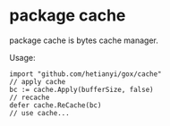 # package cache

package cache is bytes cache manager.

Usage:

```golang
import "github.com/hetianyi/gox/cache"
// apply cache
bc := cache.Apply(bufferSize, false)
// recache
defer cache.ReCache(bc)
// use cache...
```
